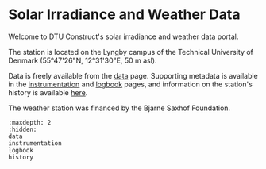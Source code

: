# Solar Irradiance and Weather Data

Welcome to DTU Construct's solar irradiance and weather data portal.

The station is located on the Lyngby campus of the Technical University of Denmark (55°47'26"N, 12°31'30"E, 50 m asl).

Data is freely available from the [data](../data) page. Supporting metadata is available in the [instrumentation](instrumentation) and [logbook](logbook) pages, and information on the station's history is available [here](history).

The weather station was financed by the Bjarne Saxhof Foundation. 


```{toctree}
:maxdepth: 2
:hidden:
data
instrumentation
logbook
history
```


